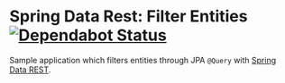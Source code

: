 # Spring Data Rest: Filter Entities [![Dependabot Status](https://api.dependabot.com/badges/status?host=github&repo=rashidi/data-rest-filter-entities)](https://dependabot.com)
Sample application which filters entities through JPA `@Query` with [Spring Data REST][1].

[1]: https://spring.io/projects/spring-data-rest
